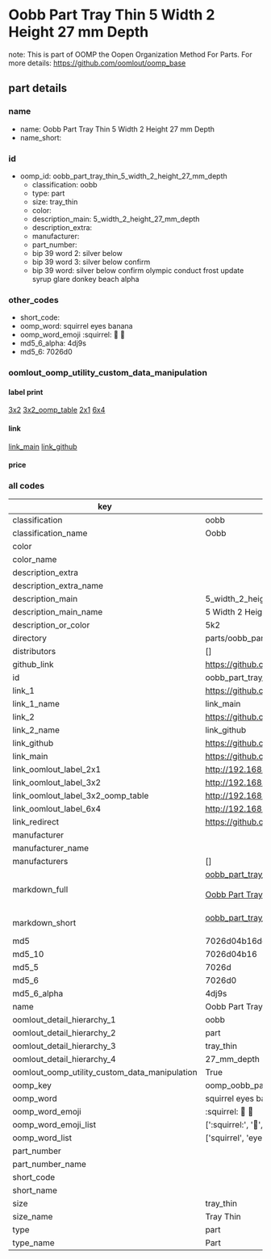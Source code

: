 # Oobb Part Tray Thin 5 Width 2 Height 27 mm Depth  

note: This is part of OOMP the Oopen Organization Method For Parts. For more details: https://github.com/oomlout/oomp_base

##  part details
  







### name
* name: Oobb Part Tray Thin 5 Width 2 Height 27 mm Depth
* name_short: 
### id
* oomp_id: oobb_part_tray_thin_5_width_2_height_27_mm_depth
  * classification: oobb
  * type: part
  * size: tray_thin
  * color: 
  * description_main: 5_width_2_height_27_mm_depth
  * description_extra: 
  * manufacturer: 
  * part_number: 
  * bip 39 word 2: silver below
  * bip 39 word 3: silver below confirm
  * bip 39 word: silver below confirm olympic conduct frost update syrup glare donkey beach alpha

### other_codes
* short_code: 
* oomp_word: squirrel eyes banana
* oomp_word_emoji :squirrel: :eyes: :banana:
* md5_6_alpha: 4dj9s
* md5_6: 7026d0






### oomlout_oomp_utility_custom_data_manipulation
#### label print
[3x2](http://192.168.1.245:1112/?label=oomp%204dj9s)
[3x2_oomp_table](http://192.168.1.108:1112/?label=oomp%204dj9s)
[2x1](http://192.168.1.242:1112/?label=oomp%204dj9s)
[6x4](http://192.168.1.55:1112/?label=oomp%204dj9s)    

#### link

[link_main](https://github.com/oomlout/oomlout_oomp_version_1_messy/tree/main/parts/oobb_part_tray_thin_5_width_2_height_27_mm_depth) [link_github](https://github.com/oomlout/oomlout_oomp_version_1_messy/tree/main/parts/oobb_part_tray_thin_5_width_2_height_27_mm_depth)                             

#### price







### all codes 
| key | value |  
| --- | --- |  
| classification | oobb |  
| classification_name | Oobb |  
| color |  |  
| color_name |  |  
| description_extra |  |  
| description_extra_name |  |  
| description_main | 5_width_2_height_27_mm_depth |  
| description_main_name | 5 Width 2 Height 27 mm Depth |  
| description_or_color | 5k2 |  
| directory | parts/oobb_part_tray_thin_5_width_2_height_27_mm_depth |  
| distributors | [] |  
| github_link | https://github.com/oomlout/oomlout_oomp_part_src/tree/main/parts/oobb_part_tray_thin_5_width_2_height_27_mm_depth |  
| id | oobb_part_tray_thin_5_width_2_height_27_mm_depth |  
| link_1 | https://github.com/oomlout/oomlout_oomp_version_1_messy/tree/main/parts/oobb_part_tray_thin_5_width_2_height_27_mm_depth |  
| link_1_name | link_main |  
| link_2 | https://github.com/oomlout/oomlout_oomp_version_1_messy/tree/main/parts/oobb_part_tray_thin_5_width_2_height_27_mm_depth |  
| link_2_name | link_github |  
| link_github | https://github.com/oomlout/oomlout_oomp_version_1_messy/tree/main/parts/oobb_part_tray_thin_5_width_2_height_27_mm_depth |  
| link_main | https://github.com/oomlout/oomlout_oomp_version_1_messy/tree/main/parts/oobb_part_tray_thin_5_width_2_height_27_mm_depth |  
| link_oomlout_label_2x1 | http://192.168.1.242:1112/?label=oomp%204dj9s |  
| link_oomlout_label_3x2 | http://192.168.1.245:1112/?label=oomp%204dj9s |  
| link_oomlout_label_3x2_oomp_table | http://192.168.1.108:1112/?label=oomp%204dj9s |  
| link_oomlout_label_6x4 | http://192.168.1.55:1112/?label=oomp%204dj9s |  
| link_redirect | https://github.com/oomlout/oomlout_oomp_version_1_messy/tree/main/parts/oobb_part_tray_thin_5_width_2_height_27_mm_depth |  
| manufacturer |  |  
| manufacturer_name |  |  
| manufacturers | [] |  
| markdown_full | [oobb_part_tray_thin_5_width_2_height_27_mm_depth](none)<br>[](none)<br>[Oobb Part Tray Thin 5 Width 2 Height 27 Mm Depth](none)<br><br> |  
| markdown_short | [oobb_part_tray_thin_5_width_2_height_27_mm_depth](none)<br><br> |  
| md5 | 7026d04b16dcbdd1759769a45dc53646 |  
| md5_10 | 7026d04b16 |  
| md5_5 | 7026d |  
| md5_6 | 7026d0 |  
| md5_6_alpha | 4dj9s |  
| name | Oobb Part Tray Thin 5 Width 2 Height 27 mm Depth |  
| oomlout_detail_hierarchy_1 | oobb |  
| oomlout_detail_hierarchy_2 | part |  
| oomlout_detail_hierarchy_3 | tray_thin |  
| oomlout_detail_hierarchy_4 | 27_mm_depth |  
| oomlout_oomp_utility_custom_data_manipulation | True |  
| oomp_key | oomp_oobb_part_tray_thin_5_width_2_height_27_mm_depth |  
| oomp_word | squirrel eyes banana |  
| oomp_word_emoji | :squirrel: :eyes: :banana: |  
| oomp_word_emoji_list | [':squirrel:', ':eyes:', ':banana:'] |  
| oomp_word_list | ['squirrel', 'eyes', 'banana'] |  
| part_number |  |  
| part_number_name |  |  
| short_code |  |  
| short_name |  |  
| size | tray_thin |  
| size_name | Tray Thin |  
| type | part |  
| type_name | Part |  

